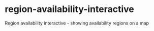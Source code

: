 # region-availability-interactive
Region availability interactive - showing availability regions on a map

